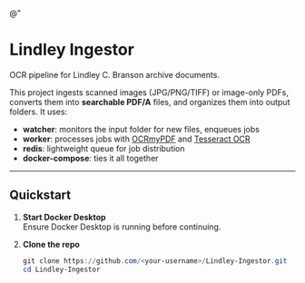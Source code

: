 @"
# Lindley Ingestor

OCR pipeline for Lindley C. Branson archive documents.

This project ingests scanned images (JPG/PNG/TIFF) or image-only PDFs, 
converts them into **searchable PDF/A** files, and organizes them 
into output folders. It uses:

- **watcher**: monitors the input folder for new files, enqueues jobs
- **worker**: processes jobs with [OCRmyPDF](https://ocrmypdf.readthedocs.io/)
  and [Tesseract OCR](https://github.com/tesseract-ocr/tesseract)
- **redis**: lightweight queue for job distribution
- **docker-compose**: ties it all together

---

## Quickstart

1. **Start Docker Desktop**  
   Ensure Docker Desktop is running before continuing.

2. **Clone the repo**  
   ```powershell
   git clone https://github.com/<your-username>/Lindley-Ingestor.git
   cd Lindley-Ingestor
